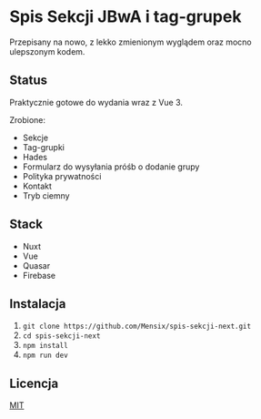 # Spis Sekcji JBwA i tag-grupek

Przepisany na nowo, z lekko zmienionym wyglądem oraz mocno ulepszonym kodem.

## Status

Praktycznie gotowe do wydania wraz z Vue 3.

Zrobione:
* Sekcje
* Tag-grupki
* Hades
* Formularz do wysyłania próśb o dodanie grupy
* Polityka prywatności
* Kontakt
* Tryb ciemny

## Stack

* Nuxt
* Vue
* Quasar
* Firebase

## Instalacja

1. `git clone https://github.com/Mensix/spis-sekcji-next.git`
2. `cd spis-sekcji-next`
3. `npm install`
4. `npm run dev`

## Licencja

[MIT](https://choosealicense.com/licenses/mit/)
